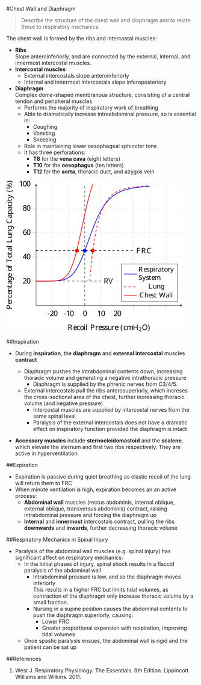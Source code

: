 #Chest Wall and Diaphragm
> Describe the structure of the chest wall and diaphragm and to relate these to respiratory mechanics.

The chest wall is formed by the ribs and intercostal muscles:
* **Ribs**  
Slope anteroinferiorly, and are connected by the external, internal, and innermost intercostal muscles.
* **Intercostal muscles**  
  * External intercostals slope anteroinferiorly
  * Internal and innermost intercostals slope inferoposteriory
* **Diaphragm**  
Complex dome-shaped membranous structure, consisting of a central tendon and peripheral muscles
  * Performs the majority of inspiratory work of breathing
  * Able to dramatically increase intraabdominal pressure, so is essential in:
    *  Coughing
    *  Vomiting
    *  Sneezing
  * Role in maintaining lower oesophageal sphincter tone
  * It has three perforations:
    * **T8** for the **vena cava** (eight letters)
    * **T10** for the **oesophagus** (ten letters)
    * **T12** for the **aorta**, thoracic duct, and azygos vein

<img src="resources\lung-pressure-volume.svg">

##Inspiration
* During **inspiration**, the **diaphragm** and **external intercostal** muscles **contract**
  * Diaphragm pushes the intrabdominal contents down, increasing thoracic volume and generating a negative intrathoracic pressure
    * Diaphragm is supplied by the phrenic nerves from C3/4/5. 
  * External intercostals pull the ribs anterosuperiorly, which increses the cross-sectional area of the chest, further increasing thoracic volume (and negative pressure)
    * Intercostal muscles are supplied by intercostal nerves from the same spinal level
    * Paralysis of the external intercostals does not have a dramatic effect on inspiratory function provided the diaphragm is intact


* **Accessory muscles** include **sternocleidomastoid** and the **scalene**, which elevate the sternum and first two ribs respectively. They are active in hyperventilation.

##Expiration
* Expiration is passive during quiet breathing as elastic recoil of the lung will return them to FRC
* When minute ventilation is high, expiration becomes an an active process:
  * **Abdominal wall** muscles (rectus abdominis, internal oblique, external oblique, transversus abdominis) contract, raising intrabdominal pressure and forcing the diaphragm up
  * **Internal** and **innermost** intercostals contract, pulling the ribs **downwards** and **inwards**, further decreasing thoracic volume



##Respiratory Mechanics in Spinal Injury

* Paralysis of the abdominal wall muscles (e.g. spinal injury) has significant affect on respiratory mechanics:
  * In the initial phases of injury, spinal shock results in a flaccid paralysis of the abdominal wall
    * Intrabdominal pressure is low, and so the diaphragm moves inferiorly  
    This results in a higher FRC but limits tidal volumes, as contraction of the diaphragm only increase thoracic volume by a small fraction.
    * Nursing in a supine position causes the abdominal contents to push the diaphragm superiorly, causing:
      * Lower FRC
      * Greater proportional expansion with respiration, improving tidal volumes
  * Once spastic paralysis ensues, the abdominal wall is rigid and the patient can be sat up

##References
1. West J. Respiratory Physiology: The Essentials. 9th Edition. Lippincott Williams and Wilkins. 2011.

